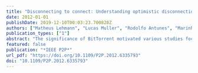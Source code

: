 ```yaml
---
title: "Disconnecting to connect: Understanding optimistic disconnection in BitTorrent"
date: 2012-01-01
publishDate: 2019-12-10T00:03:23.700828Z
authors: ["Matheus Lehmann", "Lucas Muller", "Rodolfo Antunes", "Marinho Barcellos"]
publication_types: ["1"]
abstract: "The significance of BitTorrent motivated various studies focused on modeling and evaluating the protocol charac- teristics and its current implementations in the Internet. So far, however, no work has investigated Optimistic Disconnect (OD), an ad hoc connection management mechanism widely employed in BitTorrent agents. OD allows a peer to search for “better” neighbors in the swarm by disconnecting peers from the current neighborhood and connecting to others. This paper presents an extensive experimental evaluation to study and quantify potential benefits of OD, such as average download time and topology robustness. We evaluate different scenarios and the impact of factors such as average peer reachability and arrival pattern. We found that OD generally improves the overall performance of the swarm (in up to 30% in the evaluated scenarios), while improving the robustness of its topology. I."
featured: false
publication: "*IEEE P2P*"
url_pdf: "https://doi.org/10.1109/P2P.2012.6335793"
doi: "10.1109/P2P.2012.6335793"
---
```


